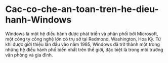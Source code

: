 # Cac-co-che-an-toan-tren-he-dieu-hanh-Windows
Windows là một hệ điều hành được phát triển và phân phối bởi Microsoft, một công ty công nghệ lớn có trụ sở tại Redmond, Washington, Hoa Kỳ. Từ khi được giới thiệu lần đầu vào năm 1985, Windows đã trở thành một trong những hệ điều hành phổ biến nhất trên thế giới, đặc biệt là trong môi trường văn phòng và gia đình.
